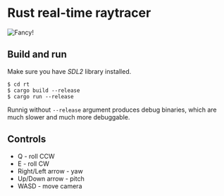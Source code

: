 Rust real-time raytracer
========================
![Fancy!](https://raw.githubusercontent.com/taptap/rt2/devel/doc/images/rt.png)

Build and run
-------------

Make sure you have *SDL2* library installed.

```
$ cd rt
$ cargo build --release
$ cargo run --release
```

Runnig without `--release` argument produces debug binaries, which are much slower and much more debuggable.

Controls
--------

* Q - roll CCW
* E - roll CW
* Right/Left arrow - yaw
* Up/Down arrow - pitch
* WASD - move camera
